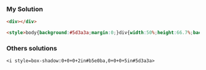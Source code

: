 ### My Solution
```html
<div></div>

<style>body{background:#5d3a3a;margin:0;}div{width:50%;height:66.7%;background:#dd6b4d;background:#b5e0ba;}</style>
```


### Others solutions
```ccs
<i style=box-shadow:0+0+0+2in#b5e0ba,0+0+0+5in#5d3a3a>
```